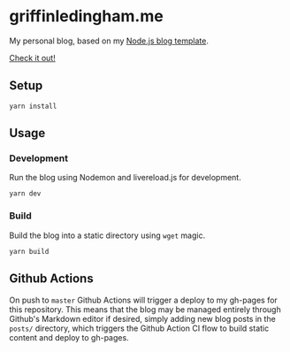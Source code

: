 # griffinledingham.me
My personal blog, based on my [Node.js blog template](https://github.com/GriffinLedingham/node-blog-starter/).

[Check it out!](https://griffinledingham.me)

## Setup

```yarn install```

## Usage

### Development
Run the blog using Nodemon and livereload.js for development.

```yarn dev```

### Build
Build the blog into a static directory using `wget` magic.

```yarn build```

## Github Actions
On push to `master` Github Actions will trigger a deploy to my gh-pages for this repository. This means that the blog may be managed entirely through Github's Markdown editor if desired, simply adding new blog posts in the `posts/` directory, which triggers the Github Action CI flow to build static content and deploy to gh-pages.
